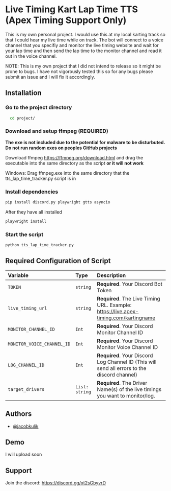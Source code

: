 # Live Timing Kart Lap Time TTS (Apex Timing Support Only)

This is my own personal project. I would use this at my local karting track so that I could hear my live time while on track. The bot will connect to a voice channel that you specifiy and monitor the live timing website and wait for your lap time and then send the lap time to the monitor channel and read it out in the voice channel. 

NOTE: This is my own project that I did not intend to release so it might be prone to bugs. I have not vigorously tested this so for any bugs please submit an issue and I will fix it accordingly. 


## Installation

### Go to the project directory

```bash
  cd project/
```

### Download and setup ffmpeg (REQUIRED)

**The exe is not included due to the potential for malware to be disturbuted. Do not run random exes on peoples GitHub projects**

Download ffmpeg https://ffmpeg.org/download.html and drag the executable into the same directory as the script **or it will not work**

Windows: Drag ffmpeg.exe into the same directory that the tts_lap_time_tracker.py script is in

### Install dependencies

```bash
pip install discord.py playwright gtts asyncio
```

After they have all installed

```bash
playwright install
```

### Start the script

```bash
python tts_lap_time_tracker.py
```


## Required Configuration of Script

| Variable | Type     | Description                |
| :-------- | :------- | :------------------------- |
| `TOKEN` | `string` | **Required**. Your Discord Bot Token |
| `live_timing_url` | `string` | **Required**. The Live Timing URL. Example: https://live.apex-timing.com/kartingname |
| `MONITOR_CHANNEL_ID` | `Int` | **Required**. Your Discord Monitor Channel ID |
| `MONITOR_VOICE_CHANNEL_ID` | `Int` | **Required**. Your Discord Monitor Voice Channel ID |
| `LOG_CHANNEL_ID` | `Int` | **Required**. Your Discord Log Channel ID (This will send all errors to the discord channel) |
| `target_drivers` | `List: string` | **Required**. The Driver Name(s) of the live timings you want to monitor/log.|



## Authors

- [@jacobkulik](https://github.com/jacobkulik)


## Demo

I will upload soon


## Support

Join the discord: https://discord.gg/xt2sGbyvrD


